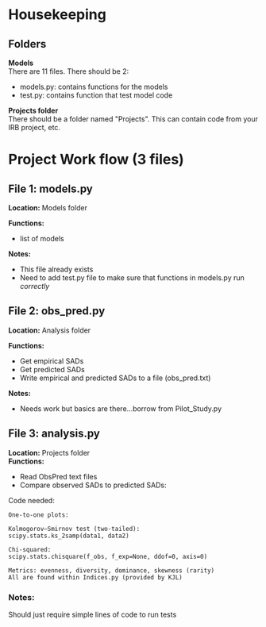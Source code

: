 # Housekeeping
## Folders 
**Models**  
There are 11 files. There should be 2: 

* models.py: contains functions for the models
* test.py: contains function that test model code

**Projects folder**  
There should be a folder named "Projects". This can contain code from your IRB project, etc.


# Project Work flow (3 files)
## File 1: models.py

**Location:** Models folder  

**Functions:**  
* list of models

**Notes:**  
* This file already exists
* Need to add test.py file to make sure that functions in models.py run *correctly*


## File 2: obs_pred.py
**Location:** Analysis folder  

**Functions:**  

* Get empirical SADs
* Get predicted SADs
* Write empirical and predicted SADs to a file (obs_pred.txt)

**Notes:**  

* Needs work but basics are there...borrow from Pilot_Study.py


## File 3: analysis.py
**Location:** Projects folder  
**Functions:**

* Read ObsPred text files   
* Compare observed SADs to predicted SADs:

Code needed:

	One-to-one plots: 
	
	Kolmogorov–Smirnov test (two-tailed):  
	scipy.stats.ks_2samp(data1, data2)
	
	Chi-squared:  
	scipy.stats.chisquare(f_obs, f_exp=None, ddof=0, axis=0)
	
	Metrics: evenness, diversity, dominance, skewness (rarity)
	All are found within Indices.py (provided by KJL)
	
### Notes: 
Should just require simple lines of code to run tests